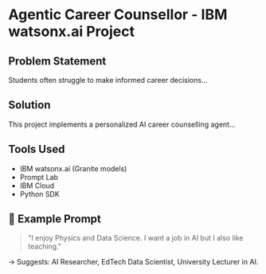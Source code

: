 #  Agentic Career Counsellor - IBM watsonx.ai Project

## Problem Statement
Students often struggle to make informed career decisions...

## Solution
This project implements a personalized AI career counselling agent...

##  Tools Used
- IBM watsonx.ai (Granite models)
- Prompt Lab
- IBM Cloud
- Python SDK

## 📌 Example Prompt

> "I enjoy Physics and Data Science. I want a job in AI but I also like teaching."

→ Suggests: AI Researcher, EdTech Data Scientist, University Lecturer in AI.

